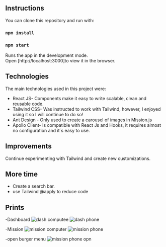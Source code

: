 
## Instructions

You can clone this repository and run with:

### `npm install`
### `npm start`

Runs the app in the development mode.\
Open [http://localhost:3000]to view it in the browser.


## Technologies 

The main technologies used in this project were:
- React JS- Components make it easy to write scalable, clean and reusable code.
- Tailwind CSS- Was instructed to work with Tailwind, however, I enjoyed using it so I will continue to do so!
- Ant Design - Only used to create a carousel of images in Mission.js 
- Apollo Client- Is compatible with React Js and Hooks, it requires almost no configuration and it´s easy to use.

## Improvements
Continue experimenting with Tailwind and create new customizations. 

## More time
- Create a search bar.
- use Tailwind @apply to reduce code 

## Prints

-Dashboard
![dash computee](public/spacex-dash-computer.png)
![dash phone](public/spacex-dash-phone.png)

-Mission
![mission computer](public/spacex-mission-copmuter.png)
![mission phone](public/spacex-mission-phone.png)

-open burger menu
![mission phone opn](public/openmenu-phone.png)

